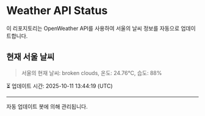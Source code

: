 
# Weather API Status

이 리포지토리는 OpenWeather API를 사용하여 서울의 날씨 정보를 자동으로 업데이트합니다.

## 현재 서울 날씨
> 서울의 현재 날씨: broken clouds, 온도: 24.76°C, 습도: 88%

⏳ 업데이트 시간: 2025-10-11 13:44:19 (UTC)

---
자동 업데이트 봇에 의해 관리됩니다.
